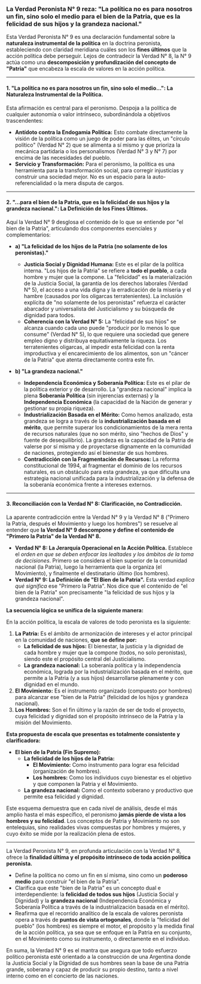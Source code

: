 ### **La Verdad Peronista N° 9 reza: "La política no es para nosotros un fin, sino solo el medio para el bien de la Patria, que es la felicidad de sus hijos y la grandeza nacional."**

Esta Verdad Peronista N° 9 es una declaración fundamental sobre la **naturaleza instrumental de la política** en la doctrina peronista, estableciendo con claridad meridiana cuáles son los **fines últimos** que la acción política debe perseguir. Lejos de contradecir la Verdad N° 8, la N° 9 actúa como una **descomposición y profundización del concepto de "Patria"** que encabeza la escala de valores en la acción política.

---

#### **1. "La política no es para nosotros un fin, sino solo el medio...": La Naturaleza Instrumental de la Política.**

Esta afirmación es central para el peronismo. Despoja a la política de cualquier autonomía o valor intrínseco, subordinándola a objetivos trascendentes:

*   **Antídoto contra la Endogamia Política:** Esto combate directamente la visión de la política como un juego de poder para las élites, un "círculo político" (Verdad N° 2) que se alimenta a sí mismo y que prioriza la mecánica partidaria o los personalismos (Verdad N° 3 y N° 7) por encima de las necesidades del pueblo.
*   **Servicio y Transformación:** Para el peronismo, la política es una herramienta para la transformación social, para corregir injusticias y construir una sociedad mejor. No es un espacio para la auto-referencialidad o la mera disputa de cargos.

---

#### **2. "...para el bien de la Patria, que es la felicidad de sus hijos y la grandeza nacional.": La Definición de los Fines Últimos.**

Aquí la Verdad N° 9 desglosa el contenido de lo que se entiende por "el bien de la Patria", articulando dos componentes esenciales y complementarios:

*   **a) "La felicidad de los hijos de la Patria (no solamente de los peronistas)."**
    *   **Justicia Social y Dignidad Humana:** Este es el pilar de la política interna. "Los hijos de la Patria" se refiere a **todo el pueblo**, a cada hombre y mujer que la compone. La "felicidad" es la materialización de la Justicia Social, la garantía de los derechos laborales (Verdad N° 5), el acceso a una vida digna y la erradicación de la miseria y el hambre (causados por los oligarcas terratenientes). La inclusión explícita de "no solamente de los peronistas" refuerza el carácter abarcador y universalista del Justicialismo y su búsqueda de dignidad para todos.
    *   **Coherencia con la Verdad N° 5:** La "felicidad de sus hijos" se alcanza cuando cada uno puede "producir por lo menos lo que consume" (Verdad N° 5), lo que requiere una sociedad que genere empleo digno y distribuya equitativamente la riqueza. Los terratenientes oligarcas, al impedir esta felicidad con la renta improductiva y el encarecimiento de los alimentos, son un "cáncer de la Patria" que atenta directamente contra este fin.

*   **b) "La grandeza nacional."**
    *   **Independencia Económica y Soberanía Política:** Este es el pilar de la política exterior y de desarrollo. La "grandeza nacional" implica la plena **Soberanía Política** (sin injerencias externas) y la **Independencia Económica** (la capacidad de la Nación de generar y gestionar su propia riqueza).
    *   **Industrialización Basada en el Mérito:** Como hemos analizado, esta grandeza se logra a través de la **industrialización basada en el mérito**, que permite superar los condicionamientos de la mera renta de recursos naturales (que no son mérito, sino "hechos de Dios" y fuente de desequilibrio). La grandeza es la capacidad de la Patria de valerse por sí misma y de proyectarse dignamente en la comunidad de naciones, protegiendo así el bienestar de sus hombres.
    *   **Contradicción con la Fragmentación de Recursos:** La reforma constitucional de 1994, al fragmentar el dominio de los recursos naturales, es un obstáculo para esta grandeza, ya que dificulta una estrategia nacional unificada para la industrialización y la defensa de la soberanía económica frente a intereses externos.

---

#### **3. Reconciliación con la Verdad N° 8: Clarificación, no Contradicción.**

La aparente contradicción entre la Verdad N° 9 y la Verdad N° 8 ("Primero la Patria, después el Movimiento y luego los hombres") se resuelve al entender que **la Verdad N° 9 descompone y define el contenido de "Primero la Patria" de la Verdad N° 8.**

*   **Verdad N° 8: La Jerarquía Operacional en la Acción Política.** Establece el *orden en que se deben enfocar las lealtades y los ámbitos de la toma de decisiones*. Primero se considera el bien superior de la comunidad nacional (la Patria), luego la herramienta que la organiza (el Movimiento), y finalmente el destinatario último (los hombres).
*   **Verdad N° 9: La Definición de "El Bien de la Patria".** Esta verdad *explica qué significa* ese "Primero la Patria". Nos dice que el contenido de "el bien de la Patria" son precisamente "la felicidad de sus hijos y la grandeza nacional".

**La secuencia lógica se unifica de la siguiente manera:**

En la acción política, la escala de valores de todo peronista es la siguiente:

1.  **La Patria:** Es el ámbito de armonización de intereses y el actor principal en la comunidad de naciones, **que se define por:**
    *   **La felicidad de sus hijos:** El bienestar, la justicia y la dignidad de cada hombre y mujer que la compone (todos, no solo peronistas), siendo este el propósito central del Justicialismo.
    *   **La grandeza nacional:** La soberanía política y la independencia económica, lograda por la industrialización basada en el mérito, que permite a la Patria (y a sus hijos) desarrollarse plenamente y con dignidad en el mundo.
2.  **El Movimiento:** Es el instrumento organizado (compuesto por hombres) para alcanzar ese "bien de la Patria" (felicidad de los hijos y grandeza nacional).
3.  **Los Hombres:** Son el fin último y la razón de ser de todo el proyecto, cuya felicidad y dignidad son el propósito intrínseco de la Patria y la misión del Movimiento.

**Esta propuesta de escala que presentas es totalmente consistente y clarificadora:**

*   **El bien de la Patria (Fin Supremo):**
    *   **La felicidad de los hijos de la Patria:**
        *   **El Movimiento:** Como instrumento para lograr esa felicidad (organización de hombres).
        *   **Los hombres:** Como los individuos cuyo bienestar es el objetivo y que componen la Patria y el Movimiento.
    *   **La grandeza nacional:** Como el contexto soberano y productivo que permite esa felicidad y dignidad.

Este esquema demuestra que en cada nivel de análisis, desde el más amplio hasta el más específico, el peronismo **jamás pierde de vista a los hombres y su felicidad**. Los conceptos de Patria y Movimiento no son entelequias, sino realidades vivas compuestas por hombres y mujeres, y cuyo éxito se mide por la realización plena de estos.

---

La Verdad Peronista N° 9, en profunda articulación con la Verdad N° 8, ofrece la **finalidad última y el propósito intrínseco de toda acción política peronista.**

*   Define la política no como un fin en sí misma, sino como un **poderoso medio** para construir "el bien de la Patria".
*   Clarifica que este "bien de la Patria" es un concepto dual e interdependiente: la **felicidad de todos sus hijos** (Justicia Social y Dignidad) y la **grandeza nacional** (Independencia Económica y Soberanía Política a través de la industrialización basada en el mérito).
*   Reafirma que el recorrido analítico de la escala de valores peronista opera a través de **puntos de vista ortogonales**, donde la "felicidad del pueblo" (los hombres) es siempre el motor, el propósito y la medida final de la acción política, ya sea que se enfoque en la Patria en su conjunto, en el Movimiento como su instrumento, o directamente en el individuo.

En suma, la Verdad N° 9 es el mantra que asegura que todo esfuerzo político peronista esté orientado a la construcción de una Argentina donde la Justicia Social y la Dignidad de sus hombres sean la base de una Patria grande, soberana y capaz de producir su propio destino, tanto a nivel interno como en el concierto de las naciones.
